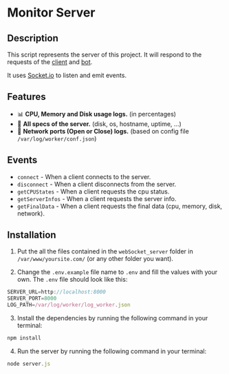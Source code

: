 # Monitor Server

## Description

This script represents the server of this project. It will respond to the requests of the [client](../pages/) and [bot](../bot/).

It uses [Socket.io](https://socket.io/) to listen and emit events.

## Features

* 📊 **CPU, Memory and Disk usage logs.** (in percentages)
* 💾 **All specs of the server.** (disk, os, hostname, uptime, ...)
* 🔀 **Network ports (Open or Close) logs.** (based on config file `/var/log/worker/conf.json`)

## Events

* `connect` - When a client connects to the server.
* `disconnect` - When a client disconnects from the server.
* `getCPUStates` - When a client requests the cpu status.
* `getServerInfos` - When a client requests the server info.
* `getFinalData` - When a client requests the final data (cpu, memory, disk, network).

## Installation

1) Put the all the files contained in the `webSocket_server` folder in `/var/www/yoursite.com/` (or any other folder you want).

2) Change the `.env.example` file name to `.env` and fill the values with your own. The `.env` file should look like this:

```js
SERVER_URL=http://localhost:8000
SERVER_PORT=8000
LOG_PATH=/var/log/worker/log_worker.json
```

3) Install the dependencies by running the following command in your terminal:

```js
npm install
```

4) Run the server by running the following command in your terminal:

```js
node server.js
```
